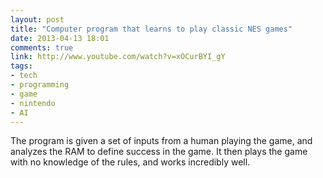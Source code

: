```yaml
---
layout: post
title: "Computer program that learns to play classic NES games"
date: 2013-04-13 18:01
comments: true
link: http://www.youtube.com/watch?v=xOCurBYI_gY
tags: 
- tech 
- programming
- game
- nintendo
- AI
---
```


The program is given a set of inputs from a human playing the game, and analyzes the RAM to define success in the game. It then plays the game with no knowledge of the rules, and works incredibly well. 